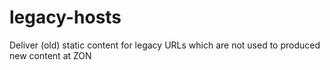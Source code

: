 # legacy-hosts
Deliver (old) static content for legacy URLs which are not used to produced new content at ZON

